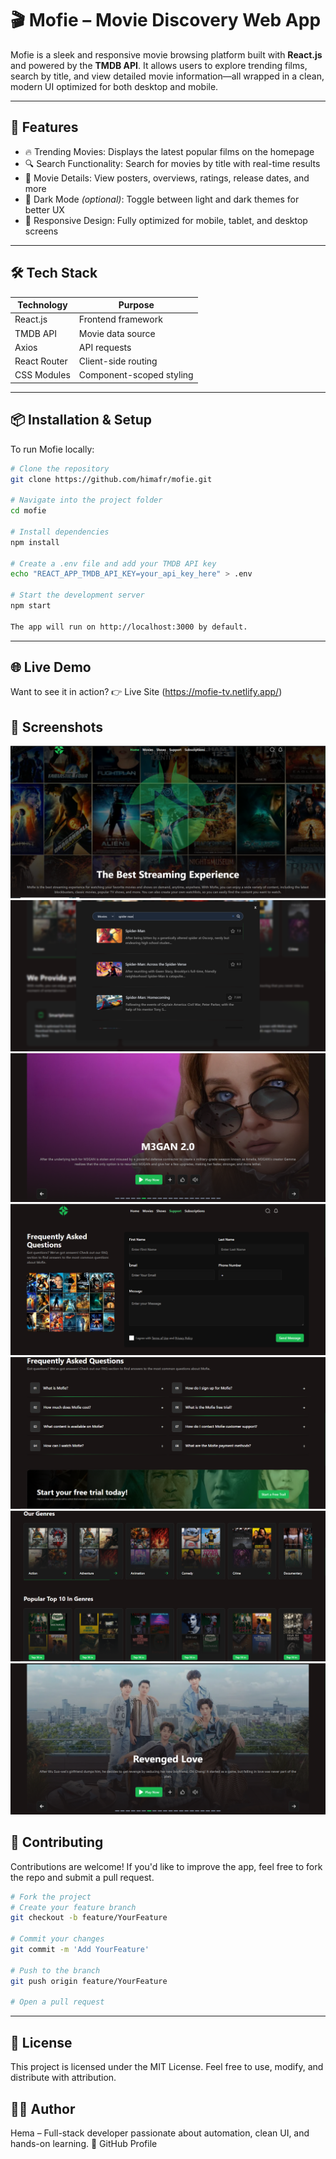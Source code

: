 # 🎬 Mofie – Movie Discovery Web App

Mofie is a sleek and responsive movie browsing platform built with **React.js** and powered by the **TMDB API**. It allows users to explore trending films, search by title, and view detailed movie information—all wrapped in a clean, modern UI optimized for both desktop and mobile.

---

## 🚀 Features

- 🔥 Trending Movies: Displays the latest popular films on the homepage  
- 🔍 Search Functionality: Search for movies by title with real-time results  
- 📄 Movie Details: View posters, overviews, ratings, release dates, and more  
- 🌙 Dark Mode *(optional)*: Toggle between light and dark themes for better UX  
- 📱 Responsive Design: Fully optimized for mobile, tablet, and desktop screens  

---

## 🛠️ Tech Stack

| Technology     | Purpose                          |
|----------------|----------------------------------|
| React.js       | Frontend framework               |
| TMDB API       | Movie data source                |
| Axios          | API requests                     |
| React Router   | Client-side routing              |
| CSS Modules    | Component-scoped styling         |

---

## 📦 Installation & Setup

To run Mofie locally:

```bash
# Clone the repository
git clone https://github.com/himafr/mofie.git

# Navigate into the project folder
cd mofie

# Install dependencies
npm install

# Create a .env file and add your TMDB API key
echo "REACT_APP_TMDB_API_KEY=your_api_key_here" > .env

# Start the development server
npm start

The app will run on http://localhost:3000 by default.
```
---
## 🌐 Live Demo

Want to see it in action? 👉 Live Site (https://mofie-tv.netlify.app/)

## 📸 Screenshots
![Homepage](screenshots/home.png)
![Search](screenshots/search.png)
![Movie](screenshots/movie.png)
![Support](screenshots/support.png)
![Question](screenshots/question.png)
![List-Movies-Shows](screenshots/list.png)
![Show](screenshots/show.png)

## 🤝 Contributing
Contributions are welcome! If you'd like to improve the app, feel free to fork the repo and submit a pull request.

``` bash
# Fork the project
# Create your feature branch
git checkout -b feature/YourFeature

# Commit your changes
git commit -m 'Add YourFeature'

# Push to the branch
git push origin feature/YourFeature

# Open a pull request
```
---
## 📄 License
This project is licensed under the MIT License. Feel free to use, modify, and distribute with attribution.

## 🙋‍♂️ Author
Hema – Full-stack developer passionate about automation, clean UI, and hands-on learning. 📎 GitHub Profile